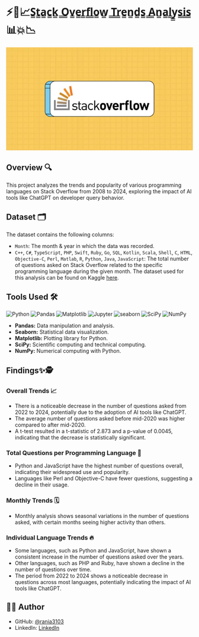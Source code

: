 # ⚡🔎📈S̳t̳a̳c̳k̳ ̳O̳v̳e̳r̳f̳l̳o̳w̳ ̳T̳r̳e̳n̳d̳s̳ ̳A̳n̳a̳l̳y̳s̳i̳s̳📊💥📉

<img src="Stackoverflow.jpg">

## Overview 🔍
This project analyzes the trends and popularity of various programming languages on Stack Overflow from 2008 to 2024, exploring the impact of AI tools like ChatGPT on developer query behavior.

## Dataset 🗂️

The dataset contains the following columns:
- `Month`: The month & year in which the data was recorded.
- `C++`, `C#`, `TypeScript`, `PHP`, `Swift`, `Ruby`, `Go`, `SQL`, `Kotlin`, `Scala`, `Shell`, `C`, `HTML`, `Objective-C`, `Perl`, `Matlab`, `R`, `Python`, `Java`, `JavaScript`: The total number of questions asked on Stack Overflow related to the specific programming language during the given month.
The dataset used for this analysis can be found on Kaggle [here](https://www.kaggle.com/datasets/computingvictor/monthly-trends-in-stack-overflow-questions).

## Tools Used 🛠️
<p>  
  <img alt="Python" src="https://img.shields.io/badge/python-306998.svg?style=for-the-badge&logo=python&logoColor=white"/>
  <img alt="Pandas" src="https://img.shields.io/badge/pandas-%23150458.svg?style=for-the-badge&logo=pandas&logoColor=white"/>
  <img alt="Matplotlib" src="https://img.shields.io/badge/Matplotlib-%23ffffff.svg?style=for-the-badge&logo=Matplotlib&logoColor=black"/>
  <img alt="Jupyter" src="https://img.shields.io/badge/Jupyter-F37626.svg?style=for-the-badge&logo=Jupyter&logoColor=white"/>
  <img src="https://seaborn.pydata.org/_images/logo-mark-lightbg.svg" alt="seaborn" width="40" height="40"/>
  <img alt="SciPy" src="https://img.shields.io/badge/SciPy-%230C55A5.svg?style=for-the-badge&logo=scipy&logoColor=white"/>
  <img alt="NumPy" src="https://img.shields.io/badge/numpy-%23013243.svg?style=for-the-badge&logo=numpy&logoColor=white"/>
</p>

- **Pandas:** Data manipulation and analysis.
- **Seaborn:** Statistical data visualization.
- **Matplotlib:** Plotting library for Python.
- **SciPy:** Scientific computing and technical computing.
- **NumPy:** Numerical computing with Python.
  
## Findings✨🕵

### Overall Trends 📈
- There is a noticeable decrease in the number of questions asked from 2022 to 2024, potentially due to the adoption of AI tools like ChatGPT.
- The average number of questions asked before mid-2020 was higher compared to after mid-2020.
- A t-test resulted in a t-statistic of 2.873 and a p-value of 0.0045, indicating that the decrease is statistically significant.

### Total Questions per Programming Language 🤔
- Python and JavaScript have the highest number of questions overall, indicating their widespread use and popularity.
- Languages like Perl and Objective-C have fewer questions, suggesting a decline in their usage.

### Monthly Trends 🗓️
- Monthly analysis shows seasonal variations in the number of questions asked, with certain months seeing higher activity than others.

### Individual Language Trends 🔥
- Some languages, such as Python and JavaScript, have shown a consistent increase in the number of questions asked over the years.
- Other languages, such as PHP and Ruby, have shown a decline in the number of questions over time.
- The period from 2022 to 2024 shows a noticeable decrease in questions across most languages, potentially indicating the impact of AI tools like ChatGPT.

## 👩‍💻 Author

- GitHub: [@rania3103](https://github.com/rania3103)
- LinkedIn: [LinkedIn](https://linkedin.com/in/rania-abassi-24105a249)
